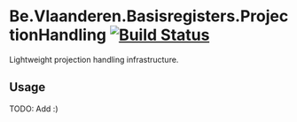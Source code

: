 # Be.Vlaanderen.Basisregisters.ProjectionHandling [![Build Status](https://github.com/Informatievlaanderen/projection-handling/workflows/Build/badge.svg)](https://github.com/Informatievlaanderen/projection-handling/actions)

Lightweight projection handling infrastructure.

## Usage

TODO: Add :)

